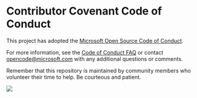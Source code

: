 # Contributor Covenant Code of Conduct

This project has adopted the [Microsoft Open Source Code of Conduct](https://opensource.microsoft.com/codeofconduct/).

For more information, see the [Code of Conduct FAQ](https://opensource.microsoft.com/codeofconduct/faq/) or contact [opencode@microsoft.com](mailto:opencode@microsoft.com) with any additional questions or comments.

Remember that this repository is maintained by community members who volunteer their time to help. Be courteous and patient.

<img src="https://telemetry.sharepointpnp.com/powerautomate-samples/CODE_OF_CONDUCT.md" />